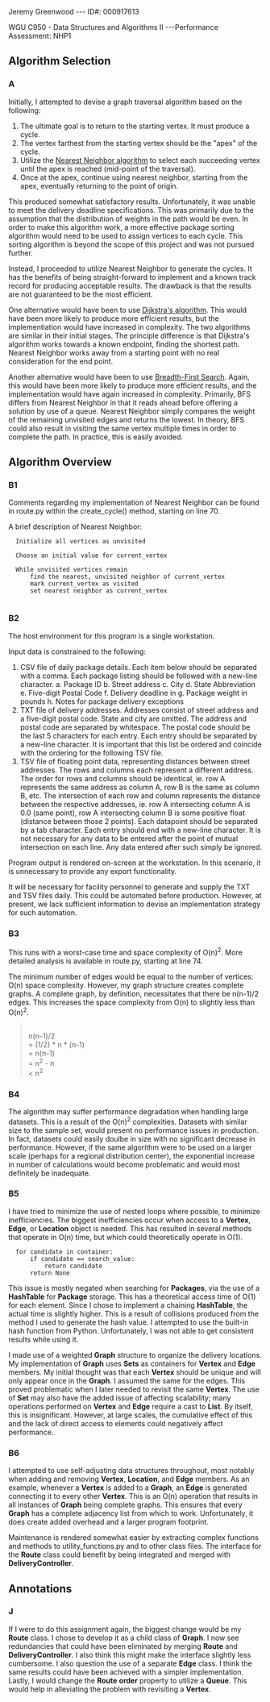 Jeremy Greenwood --- ID#: 000917613

WGU C950 - Data Structures and Algorithms II ---Performance Assessment: NHP1

## Algorithm Selection
### A
Initially, I attempted to devise a graph traversal algorithm based on the following:
1. The ultimate goal is to return to the starting vertex. It must produce a cycle.
2. The vertex farthest from the starting vertex should be the "apex" of the cycle.
3. Utilize the [Nearest Neighbor algorithm](https://en.wikipedia.org/wiki/Nearest_neighbour_algorithm) to select each succeeding vertex until the apex is reached (mid-point of the traversal).
4. Once at the apex, continue using nearest neighbor, starting from the apex, eventually returning to the point of origin.

This produced somewhat satisfactory results. Unfortunately, it was unable to meet the delivery deadline specifications. This was primarily due to the assumption that the distribution of weights in the path would be even. In order to make this algorithm work, a more effective package sorting algorithm would need to be used to assign vertices to each cycle. This sorting algorithm is beyond the scope of this project and was not pursued further.

Instead, I proceeded to utilize Nearest Neighbor to generate the cycles. It has the benefits of being straight-forward to implement and a known track record for producing acceptable results. The drawback is that the results are not guaranteed to be the most efficient.

One alternative would have been to use [Dijkstra's algorithm](https://en.wikipedia.org/wiki/Dijkstra%27s_algorithm). This would have been more likely to produce more efficient results, but the implementiation would have increased in complexity. The two algorithms are similar in their initial stages. The principle difference is that Dijkstra's algorithm works towards a known endpoint, finding the shortest path. Nearest Neighbor works away from a starting point with no real consideration for the end point.

Another alternative would have been to use [Breadth-First Search](https://en.wikipedia.org/wiki/Breadth-first_search). Again, this would have been more likely to produce more efficient results, and the implementation would have again increased in complexity. Primarily, BFS differs from Nearest Neighbor in that it reads ahead before offering a solution by use of a queue. Nearest Neighbor simply compares the weight of the remaining unvisited edges and returns the lowest. In theory, BFS could also result in visiting the same vertex multiple times in order to complete the path. In practice, this is easily avoided.

## Algorithm Overview
### B1
Comments regarding my implementation of Nearest Neighbor can be found in route.py within the create_cycle() method, starting on line 70. 

A brief description of Nearest Neighbor:
```
  Initialize all vertices as unvisited
    
  Choose an initial value for current_vertex
  
  While unvisited vertices remain
      find the nearest, unvisited neighbor of current_vertex
      mark current_vertex as visited
      set nearest neighbor as current_vertex
      
```

### B2
The host environment for this program is a single workstation. 

Input data is constrained to the following:
  1. CSV file of daily package details. Each item below should be separated with a comma. Each package listing should be followed with a new-line character.
    a. Package ID
    b. Street address
    c. City
    d. State Abbreviation
    e. Five-digit Postal Code
    f. Delivery deadline in
    g. Package weight in pounds
    h. Notes for package delivery exceptions
  2. TXT file of delivery addresses. Addresses consist of street address and a five-digit postal code. State and city are omitted. The address and postal code are separated by whitespace. The postal code should be the last 5 characters for each entry. Each entry should be separated by a new-line character. It is important that this list be ordered and coincide with the ordering for the following TSV file.
  3. TSV file of floating point data, representing distances between street addresses. The rows and columns each represent a different address. The order for rows and columns should be identical, ie. row A represents the same address as column A, row B is the same as column B, etc. The intersection of each row and column represents the distance between the respective addresses, ie. row A intersecting column A is 0.0 (same point), row A intersecting column B is some positive float (distance between those 2 points). Each datapoint should be separated by a tab character. Each entry should end with a new-line character. It is not necessary for any data to be entered after the point of mutual intersection on each line. Any data entered after such simply be ignored.

Program output is rendered on-screen at the workstation. In this scenario, it is unnecessary to provide any export functionality.

It will be necessary for facility personnel to generate and supply the TXT and TSV files daily. This could be automated before production. However, at present, we lack sufficient information to devise an implementation strategy for such automation.

### B3
This runs with a worst-case time and space complexity of O(n)<sup>2</sup>. More detailed analysis is available in route.py, starting at line 74.

The minimum number of edges would be equal to the number of vertices: O(n) space complexity. However, my graph structure creates complete graphs. A complete graph, by definition, necessitates that there be n(n-1)/2 edges. This increases the space complexity from O(n) to slightly less than O(n)<sup>2</sup>.

> <br>n(n-1)/2
> <br>= (1/2) * n * (n-1)
> <br>= n(n-1)
> <br>= n<sup>2</sup> - n
> <br>< n<sup>2</sup>

### B4
The algorithm may suffer performance degradation when handling large datasets. This is a result of the O(n)<sup>2</sup> complexities. Datasets with similar size to the sample set, would present no performance issues in production. In fact, datasets could easily doulbe in size with no significant decrease in performance. However, if the same algorithm were to be used on a larger scale (perhaps for a regional distribution center), the exponential increase in number of calculations would become problematic and would most definitely be inadequate.

### B5
I have tried to minimize the use of nested loops where possible, to minimize inefficiencies. The biggest inefficiencies occur when access to a __Vertex__, __Edge__, or __Location__ object is needed. This has resulted in several methods that operate in O(n) time, but which could theoretically operate in O(1).
```        
  for candidate in container:
      if candidate == search_value:
          return candidate
      return None
```

This issue is mostly negated when searching for __Packages__, via the use of a __HashTable__ for __Package__ storage. This has a theoretical access time of O(1) for each element. Since I chose to implement a chaining __HashTable__, the actual time is slightly higher. This is a result of collisions produced from the method I used to generate the hash value. I attempted to use the built-in hash function from Python. Unfortunately, I was not able to get consistent results while using it.

I made use of a weighted __Graph__ structure to organize the delivery locations. My implementation of __Graph__ uses __Sets__ as containers for __Vertex__ and __Edge__ members. My initial thought was that each __Vertex__ should be unique and will only appear once in the __Graph__. I assumed the same for the edges. This proved problematic when I later needed to revisit the same __Vertex__. The use of __Set__ may also have the added issue of affecting scalability; many operations performed on __Vertex__ and __Edge__ require a cast to __List__. By itself, this is insignificant. However, at large scales, the cumulative effect of this and the lack of direct access to elements could negatively affect performance.

### B6
I attempted to use self-adjusting data structures throughout, most notably when adding and removing __Vertex__, __Location__, and __Edge__ members. As an example, whenever a __Vertex__ is added to a __Graph__, an __Edge__ is generated connecting it to every other __Vertex__. This is an O(n) operation that results in all instances of __Graph__ being complete graphs. This ensures that every __Graph__ has a complete adjacency list from which to work. Unfortunately, it does create added overhead and a larger program footprint. 

Maintenance is rendered somewhat easier by extracting complex functions and methods to utility_functions.py and to other class files. The interface for the __Route__ class could benefit by being integrated and merged with __DeliveryController__.

## Annotations
### J
If I were to do this assignment again, the biggest change would be my __Route__ class. I chose to develop it as a child class of __Graph__. I now see redundancies that could have been eliminated by merging __Route__ and __DeliveryController__. I also think this might make the interface slightly less cumbersome. I also question the use of a separate __Edge__ class. I think the same results could have been achieved with a simpler implementation. Lastly, I would change the __Route__ **order** property to utilize a __Queue__. This would help in alleviating the problem with revisiting a __Vertex__.
